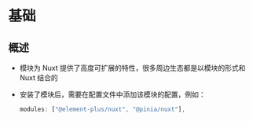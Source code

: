 # 基础

## 概述

+ 模块为 Nuxt 提供了高度可扩展的特性，很多周边生态都是以模块的形式和 Nuxt 结合的
+ 安装了模块后，需要在配置文件中添加该模块的配置，例如：

  ```js
  modules: ["@element-plus/nuxt", "@pinia/nuxt"],
